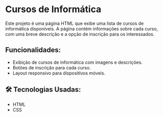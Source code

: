 # Cursos de Informática

Este projeto é uma página HTML que exibe uma lista de cursos de informática disponíveis. A página contém informações sobre cada curso, com uma breve descrição e a opção de inscrição para os interessados.

## Funcionalidades:
- Exibição de cursos de informática com imagens e descrições.
- Botões de inscrição para cada curso.
- Layout responsivo para dispositivos móveis.

## 🛠️ Tecnologias Usadas:
- HTML
- CSS
